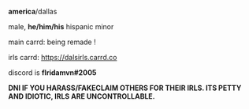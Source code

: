 __america__/dallas

male, __he/him/his__
hispanic minor

main carrd: being remade !

irls carrd: https://dalsirls.carrd.co

discord is __flridamvn#2005__


__**DNI IF YOU HARASS/FAKECLAIM OTHERS FOR THEIR IRLS. ITS PETTY AND IDIOTIC, IRLS ARE UNCONTROLLABLE.**__
